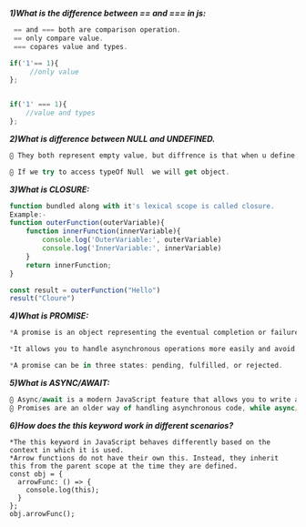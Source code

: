 ***1)What is the difference between == and === in js:***
``` js
 == and === both are comparison operation.
 == only compare value.
 === copares value and types. 

if('1'== 1){
     //only value
};


if('1' === 1){
    //value and types
};

```

***2)What is difference between NULL and UNDEFINED.***
```js
⨀ They both represent empty value, but diffrence is that when u define a variable and not assign a value to it. it automaticly take a placeholder called UndefIned.

⨀ If we try to access typeOf Null  we will get object.

```

***3)What is CLOSURE:***
```js
function bundled along with it's lexical scope is called closure.
Example:-
function outerFunction(outerVariable){
    function innerFunction(innerVariable){
        console.log('OuterVariable:', outerVariable)
        console.log('InnerVariable:', innerVariable)
    }
    return innerFunction;
}

const result = outerFunction("Hello")
result("Cloure")
```
***4)What is PROMISE:***
```js
*A promise is an object representing the eventual completion or failure of an asynchronous operation is called promise.

*It allows you to handle asynchronous operations more easily and avoid callback hell by chaining .then() and .catch() methods.

*A promise can be in three states: pending, fulfilled, or rejected.
```
***5)What is ASYNC/AWAIT:***
```js
⨀ Async/await is a modern JavaScript feature that allows you to write asynchronous code in a synchronous-like manner using async and await keywords.
⨀ Promises are an older way of handling asynchronous code, while async/await is a more modern and cleaner approach.
```

***6)How does the this keyword work in different scenarios?***

```
*The this keyword in JavaScript behaves differently based on the context in which it is used.
*Arrow functions do not have their own this. Instead, they inherit this from the parent scope at the time they are defined.
const obj = {
  arrowFunc: () => {
    console.log(this);
  }
};
obj.arrowFunc();
```